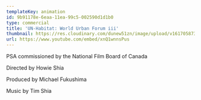 ```yaml
---
templateKey: animation
id: 9b91178e-6eaa-11ea-99c5-002590d1d1b0
type: commercial
title: 'UN-Habitat: World Urban Forum iii'
thumbnail: https://res.cloudinary.com/dunew51zn/image/upload/v1617058733/animation/vid_T_wufiii_iodee0.jpg
url: https://www.youtube.com/embed/xnQ1wnnsPus
---
```

PSA commissioned by the National Film Board of Canada

Directed by Howie Shia

Produced by Michael Fukushima

Music by Tim Shia